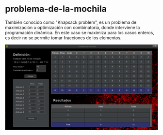 # problema-de-la-mochila
También conocido como "Knapsack problem", es un problema de maximización u optimización con combinatoria, donde interviene la programación dinámica. En este caso se maximiza para los casos enteros, es decir no se permite tomar fracciones de los elementos.

![](muestra.PNG)
